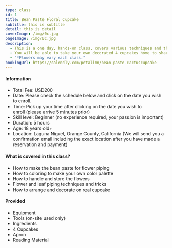 ```yaml
---
type: class
id: 1
title: Bean Paste Floral Cupcake
subtitle: this is subtitle
detail: this is detail
coverImage: /img/0c.jpg
pageImage: /img/0c.jpg
description:
  - This is a one day, hands-on class, covers various techniques and the fundamentals to creating your Floral Cupcakes. You will also learn how to make perfect bean paste for flower piping and design your own cake with gorgeous arrangement.
  - You will be able to take your own decorated 4 cupcakes home to share with friends and family. Cupcakes are prepared in advance so that you can focus on piping techniques.
  - "*Flowers may vary each class."
bookingUrl: https://calendly.com/petalimn/bean-paste-cactuscupcake
---
```


#### Information

* Total Fee: USD200
* Date: Please check the schedule below and click on the date you wish to enroll.
* Time: Pick up your time after clicking on the date you wish to enroll (please arrive 5 minutes prior)
* Skill level: Beginner (no experience required, your passion is important)
* Duration: 5 hours
* Age: 18 years old+
* Location: Laguna Niguel, Orange County, California (We will send you a confirmation email including the exact location after you have made a reservation and payment)

#### What is covered in this class?

* How to make the bean paste for flower piping
* How to coloring to make your own color palette
* How to handle and store the flowers
* Flower and leaf piping techniques and tricks
* How to arrange and decorate on real cupcake

#### Provided

* Equipment
* Tools (on-site used only)
* Ingredients
* 4 Cupcakes
* Apron
* Reading Material
